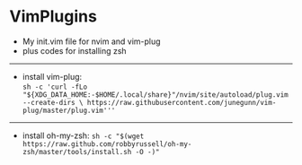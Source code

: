 # VimPlugins
* My init.vim file for nvim and vim-plug
* plus codes for installing zsh
  
---

* install vim-plug:  
`sh -c 'curl -fLo "${XDG_DATA_HOME:-$HOME/.local/share}"/nvim/site/autoload/plug.vim --create-dirs \
       https://raw.githubusercontent.com/junegunn/vim-plug/master/plug.vim'''`

---

* install oh-my-zsh: 
`sh -c "$(wget https://raw.github.com/robbyrussell/oh-my-zsh/master/tools/install.sh -O -)"`
